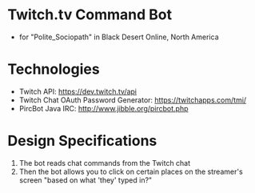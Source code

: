 # Twitch.tv Command Bot
- for "Polite_Sociopath" in Black Desert Online, North America

# Technologies
- Twitch API: https://dev.twitch.tv/api
- Twitch Chat OAuth Password Generator: https://twitchapps.com/tmi/
- PircBot Java IRC: http://www.jibble.org/pircbot.php

# Design Specifications
1. The bot reads chat commands from the Twitch chat  
2. Then the bot allows you to click on certain places on the streamer's screen "based on what 'they' typed in?"
